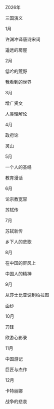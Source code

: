 Z026年

三国演义

1月

许渊冲译唐诗宋词

遥远的房屋

2月

低吟的荒野

我看到的世界

3月

增广贤文

人类理解论

4月

政府论

灵山

5月

一个人的圣经

教育漫话

6月

论宗教宽容

苏轼传

7月

苏轼新传

乡下人的悲歌

8月

在中国的屏风上

中国人的精神

9月

从莎士比亚说到柏拉图

面纱

10月

刀锋

欧游心影录

11月

中国游记

巨匠与杰作

12月

卡特丽娜

战争的悲哀
